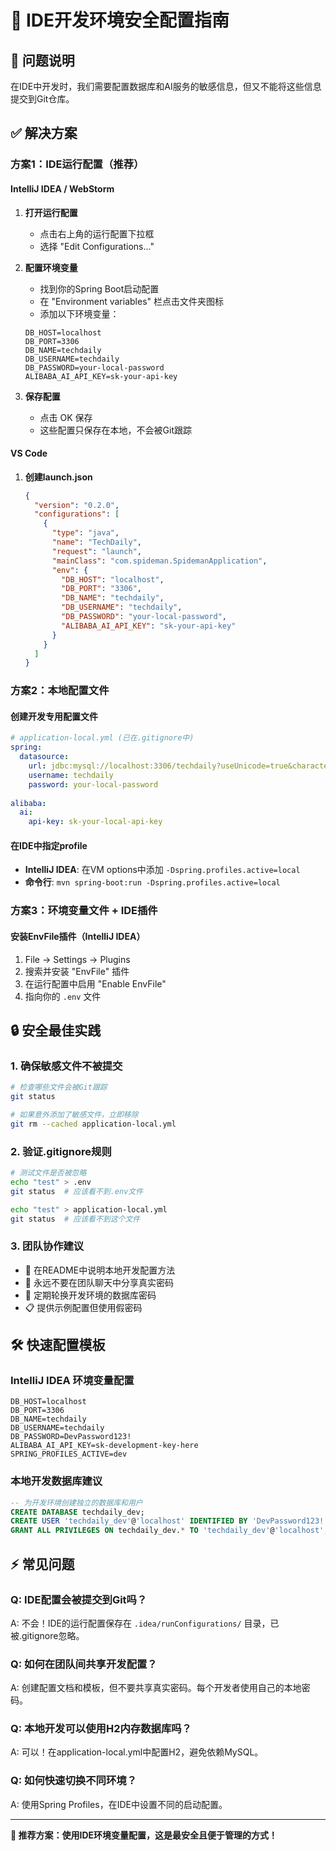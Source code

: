 # 🔧 IDE开发环境安全配置指南

## 🎯 问题说明

在IDE中开发时，我们需要配置数据库和AI服务的敏感信息，但又不能将这些信息提交到Git仓库。

## ✅ 解决方案

### 方案1：IDE运行配置（推荐）

#### IntelliJ IDEA / WebStorm
1. **打开运行配置**
   - 点击右上角的运行配置下拉框
   - 选择 "Edit Configurations..."

2. **配置环境变量**
   - 找到你的Spring Boot启动配置
   - 在 "Environment variables" 栏点击文件夹图标
   - 添加以下环境变量：
   ```
   DB_HOST=localhost
   DB_PORT=3306
   DB_NAME=techdaily
   DB_USERNAME=techdaily
   DB_PASSWORD=your-local-password
   ALIBABA_AI_API_KEY=sk-your-api-key
   ```

3. **保存配置**
   - 点击 OK 保存
   - 这些配置只保存在本地，不会被Git跟踪

#### VS Code
1. **创建launch.json**
   ```json
   {
     "version": "0.2.0",
     "configurations": [
       {
         "type": "java",
         "name": "TechDaily",
         "request": "launch",
         "mainClass": "com.spideman.SpidemanApplication",
         "env": {
           "DB_HOST": "localhost",
           "DB_PORT": "3306",
           "DB_NAME": "techdaily", 
           "DB_USERNAME": "techdaily",
           "DB_PASSWORD": "your-local-password",
           "ALIBABA_AI_API_KEY": "sk-your-api-key"
         }
       }
     ]
   }
   ```

### 方案2：本地配置文件

#### 创建开发专用配置文件
```yaml
# application-local.yml (已在.gitignore中)
spring:
  datasource:
    url: jdbc:mysql://localhost:3306/techdaily?useUnicode=true&characterEncoding=utf8&useSSL=false&serverTimezone=Asia/Shanghai&allowPublicKeyRetrieval=true
    username: techdaily
    password: your-local-password
    
alibaba:
  ai:
    api-key: sk-your-local-api-key
```

#### 在IDE中指定profile
- **IntelliJ IDEA**: 在VM options中添加 `-Dspring.profiles.active=local`
- **命令行**: `mvn spring-boot:run -Dspring.profiles.active=local`

### 方案3：环境变量文件 + IDE插件

#### 安装EnvFile插件（IntelliJ IDEA）
1. File → Settings → Plugins
2. 搜索并安装 "EnvFile" 插件
3. 在运行配置中启用 "Enable EnvFile"
4. 指向你的 `.env` 文件

## 🔒 安全最佳实践

### 1. 确保敏感文件不被提交
```bash
# 检查哪些文件会被Git跟踪
git status

# 如果意外添加了敏感文件，立即移除
git rm --cached application-local.yml
```

### 2. 验证.gitignore规则
```bash
# 测试文件是否被忽略
echo "test" > .env
git status  # 应该看不到.env文件

echo "test" > application-local.yml  
git status  # 应该看不到这个文件
```

### 3. 团队协作建议
- 📝 在README中说明本地开发配置方法
- 🚫 永远不要在团队聊天中分享真实密码
- 🔄 定期轮换开发环境的数据库密码
- 📋 提供示例配置但使用假密码

## 🛠️ 快速配置模板

### IntelliJ IDEA 环境变量配置
```
DB_HOST=localhost
DB_PORT=3306
DB_NAME=techdaily
DB_USERNAME=techdaily
DB_PASSWORD=DevPassword123!
ALIBABA_AI_API_KEY=sk-development-key-here
SPRING_PROFILES_ACTIVE=dev
```

### 本地开发数据库建议
```sql
-- 为开发环境创建独立的数据库和用户
CREATE DATABASE techdaily_dev;
CREATE USER 'techdaily_dev'@'localhost' IDENTIFIED BY 'DevPassword123!';
GRANT ALL PRIVILEGES ON techdaily_dev.* TO 'techdaily_dev'@'localhost';
```

## ⚡ 常见问题

### Q: IDE配置会被提交到Git吗？
A: 不会！IDE的运行配置保存在 `.idea/runConfigurations/` 目录，已被.gitignore忽略。

### Q: 如何在团队间共享开发配置？
A: 创建配置文档和模板，但不要共享真实密码。每个开发者使用自己的本地密码。

### Q: 本地开发可以使用H2内存数据库吗？
A: 可以！在application-local.yml中配置H2，避免依赖MySQL。

### Q: 如何快速切换不同环境？
A: 使用Spring Profiles，在IDE中设置不同的启动配置。

---

**🎯 推荐方案：使用IDE环境变量配置，这是最安全且便于管理的方式！** 